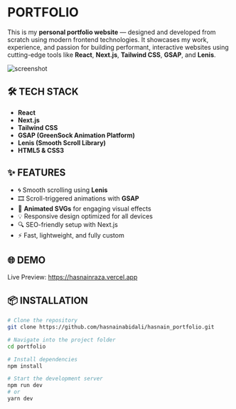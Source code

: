 # PORTFOLIO

This is my **personal portfolio website** — designed and developed from scratch using modern frontend technologies. It showcases my work, experience, and passion for building performant, interactive websites using cutting-edge tools like **React**, **Next.js**, **Tailwind CSS**, **GSAP**, and **Lenis**.

![screenshot](./screenshot.png) <!-- Replace with your actual screenshot path -->

## 🛠 TECH STACK

- **React**
- **Next.js**
- **Tailwind CSS**
- **GSAP (GreenSock Animation Platform)**
- **Lenis (Smooth Scroll Library)**
- **HTML5 & CSS3**

## ✨ FEATURES

- 🌀 Smooth scrolling using **Lenis**
- 🎞️ Scroll-triggered animations with **GSAP**
- 🎨 **Animated SVGs** for engaging visual effects
- 💡 Responsive design optimized for all devices
- 🔍 SEO-friendly setup with Next.js
- ⚡ Fast, lightweight, and fully custom

## 🌐 DEMO

Live Preview: https://hasnainraza.vercel.app

## 📦 INSTALLATION

```bash
# Clone the repository
git clone https://github.com/hasnainabidali/hasnain_portfolio.git

# Navigate into the project folder
cd portfolio

# Install dependencies
npm install

# Start the development server
npm run dev
# or
yarn dev
```
